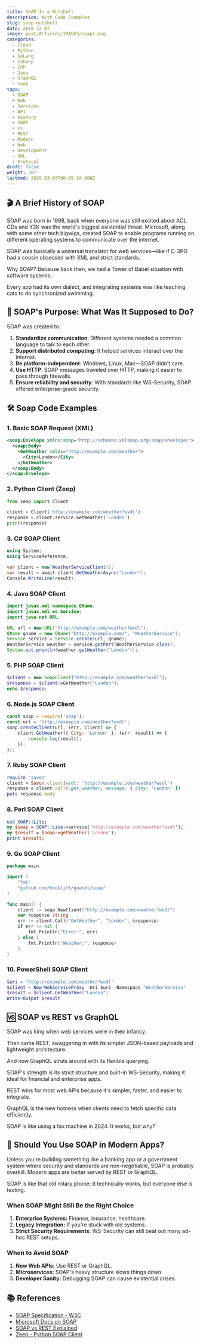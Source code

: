 ```yaml
---
title: SOAP In a Nutshell
description: With Code Examples
slug: soap-nutshell
date: 2018-12-07
image: post/Articles/IMAGES/soap1.png
categories:
  - Cloud
  - Python
  - GoLang
  - CSharp
  - CPP
  - Java
  - GraphQL
  - Soap
tags:
  - SOAP
  - Web
  - Services
  - API
  - History
  - SOAP
  - vs
  - REST
  - Modern
  - Web
  - Development
  - XML
  - Protocol
draft: false
weight: 387
lastmod: 2025-03-03T00:05:34.600Z
---
```

<!-- 

# SOAP: Its History, Purpose, 10 Code Examples, and Should You Still Use It Today?

Ah, SOAP. No, not the thing you use when your kid finds a mud puddle and decides to become one with the earth. We're talking about SOAP—the Simple Object Access Protocol. If you've never had the joy (or frustration) of working with SOAP, buckle up. We're diving into its origins, its intended purpose, why it was such a big deal back in the day, and whether you should even consider it for modern applications. Spoiler alert: Probably not—but let's not get ahead of ourselves.
-->

## 🎬 A Brief History of SOAP

SOAP was born in 1998, back when everyone was still excited about AOL CDs and Y2K was the world's biggest existential threat. Microsoft, along with some other tech bigwigs, created SOAP to enable programs running on different operating systems to communicate over the internet.

SOAP was basically a universal translator for web services—like if C-3PO had a cousin obsessed with XML and strict standards.

Why SOAP? Because back then, we had a Tower of Babel situation with software systems.

Every app had its own dialect, and integrating systems was like teaching cats to do synchronized swimming.

## 🧠 SOAP's Purpose: What Was It Supposed to Do?

SOAP was created to:

1. **Standardize communication**: Different systems needed a common language to talk to each other.
2. **Support distributed computing**: It helped services interact over the internet.
3. **Be platform-independent**: Windows, Linux, Mac—SOAP didn't care.
4. **Use HTTP**: SOAP messages traveled over HTTP, making it easier to pass through firewalls.
5. **Ensure reliability and security**: With standards like WS-Security, SOAP offered enterprise-grade security.

## 🛠️ Soap Code Examples

### 1. Basic SOAP Request (XML)

```xml
<soap:Envelope xmlns:soap="http://schemas.xmlsoap.org/soap/envelope/">
  <soap:Body>
    <GetWeather xmlns="http://example.com/weather">
      <City>London</City>
    </GetWeather>
  </soap:Body>
</soap:Envelope>
```

### 2. Python Client (Zeep)

```python
from zeep import Client

client = Client('http://example.com/weather?wsdl')
response = client.service.GetWeather('London')
print(response)
```

### 3. C# SOAP Client

```csharp
using System;
using ServiceReference;

var client = new WeatherServiceClient();
var result = await client.GetWeatherAsync("London");
Console.WriteLine(result);
```

### 4. Java SOAP Client

```java
import javax.xml.namespace.QName;
import javax.xml.ws.Service;
import java.net.URL;

URL url = new URL("http://example.com/weather?wsdl");
QName qname = new QName("http://example.com/", "WeatherService");
Service service = Service.create(url, qname);
WeatherService weather = service.getPort(WeatherService.class);
System.out.println(weather.getWeather("London"));
```

### 5. PHP SOAP Client

```php
$client = new SoapClient("http://example.com/weather?wsdl");
$response = $client->GetWeather("London");
echo $response;
```

### 6. Node.js SOAP Client

```javascript
const soap = require('soap');
const url = 'http://example.com/weather?wsdl';
soap.createClient(url, (err, client) => {
    client.GetWeather({ City: 'London' }, (err, result) => {
        console.log(result);
    });
});
```

### 7. Ruby SOAP Client

```ruby
require 'savon'
client = Savon.client(wsdl: 'http://example.com/weather?wsdl')
response = client.call(:get_weather, message: { city: 'London' })
puts response.body
```

### 8. Perl SOAP Client

```perl
use SOAP::Lite;
my $soap = SOAP::Lite->service('http://example.com/weather?wsdl');
my $result = $soap->getWeather('London');
print $result;
```

### 9. Go SOAP Client

```go
package main

import (
	"fmt"
	"github.com/hooklift/gowsdl/soap"
)

func main() {
	client := soap.NewClient("http://example.com/weather?wsdl")
	var response string
	err := client.Call("GetWeather", "London", &response)
	if err != nil {
		fmt.Println("Error:", err)
	} else {
		fmt.Println("Weather:", response)
	}
}
```

### 10. PowerShell SOAP Client

```powershell
$uri = "http://example.com/weather?wsdl"
$client = New-WebServiceProxy -Uri $uri -Namespace "WeatherService"
$result = $client.GetWeather("London")
Write-Output $result
```

## 🆚 SOAP vs REST vs GraphQL

SOAP was king when web services were in their infancy.

Then came REST, swaggering in with its simpler JSON-based payloads and lightweight architecture.

And now GraphQL struts around with its flexible querying.

SOAP's strength is its strict structure and built-in WS-Security, making it ideal for financial and enterprise apps.

REST wins for most web APIs because it's simpler, faster, and easier to integrate.

GraphQL is the new hotness when clients need to fetch specific data efficiently.

SOAP is like using a fax machine in 2024. It works, but why?

## 🤔 Should You Use SOAP in Modern Apps?

Unless you're building something like a banking app or a government system where security and standards are non-negotiable, SOAP is probably overkill. Modern apps are better served by REST or GraphQL.

SOAP is like that old rotary phone: It technically works, but everyone else is texting.

### When SOAP Might Still Be the Right Choice

1. **Enterprise Systems:** Finance, insurance, healthcare.
2. **Legacy Integration:** If you're stuck with old systems.
3. **Strict Security Requirements:** WS-Security can still beat out many ad-hoc REST setups.

### When to Avoid SOAP

1. **New Web APIs:** Use REST or GraphQL.
2. **Microservices:** SOAP's heavy structure slows things down.
3. **Developer Sanity:** Debugging SOAP can cause existential crises.

<!-- 
## 🚀 Key Takeaways

| **Key Idea** | **Summary** |
|--------------|-------------|
| SOAP's Origin | Born in 1998 to unify cross-platform communication |
| SOAP's Purpose | Standardized, secure, platform-independent web services |
| SOAP vs REST vs GraphQL | SOAP = secure & rigid; REST = simple & flexible; GraphQL = modern & efficient |
| Code Examples | SOAP in Python, Java, C#, Node.js, Go, etc. |
| Modern Use | Only if you need strict security or legacy integration |
| Recommendation | Use REST/GraphQL for most modern apps |
-->

## 📚 References

* [SOAP Specification - W3C](https://www.w3.org/TR/soap/)
* [Microsoft Docs on SOAP](https://docs.microsoft.com/en-us/dotnet/)
* [SOAP vs REST Explained](https://www.soapvsrest.com/)
* [Zeep - Python SOAP Client](https://docs.python-zeep.org/)
